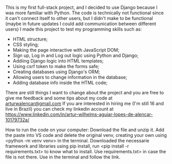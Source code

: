 This is my first full-stack project, and I decided to use Django because I was more familiar with Python. 
The code is technically not functional since it can't connect itself to other users, but I didn't make to be functional (maybe in future updates I could add communication between different users) I made this project to test my programming skills such as:
- HTML structure;
- CSS styling;
- Making the page interactive with JavaScript DOM;
- Sign up, Log in and Log out logic using Python and Django;
- Addiing Django logic into HTML templates;
- Using csrf token to make the forms safe;
- Creating databases using Django's ORM;
- Allowing users to change information in the database;
- Adding database info inside the HTML code;

There are still things I want to change about the project and you are free to give me feedback and some tips about my code at arturwalencar@gmail.com
If you are interested in hiring me (I'm still 16 and live in Brazil) you can check my linkedin account at https://www.linkedin.com/in/artur-wilhelms-aguiar-lopes-de-alencar-10179732a/

How to run the code on your computer:
Download the file and unzip it. 
Add the paste into VS code and delete the original venv, creating your own using <python -m venv venv> in the terminal.
Downloaded the necessarie framework and libraries using pip install, run <pip install -r requirements.txt> to know what to install. Use <pip freeze > requirements.txt> in case the file is not there.
Use <python manage.py runserver> in the terminal and follow the link.
